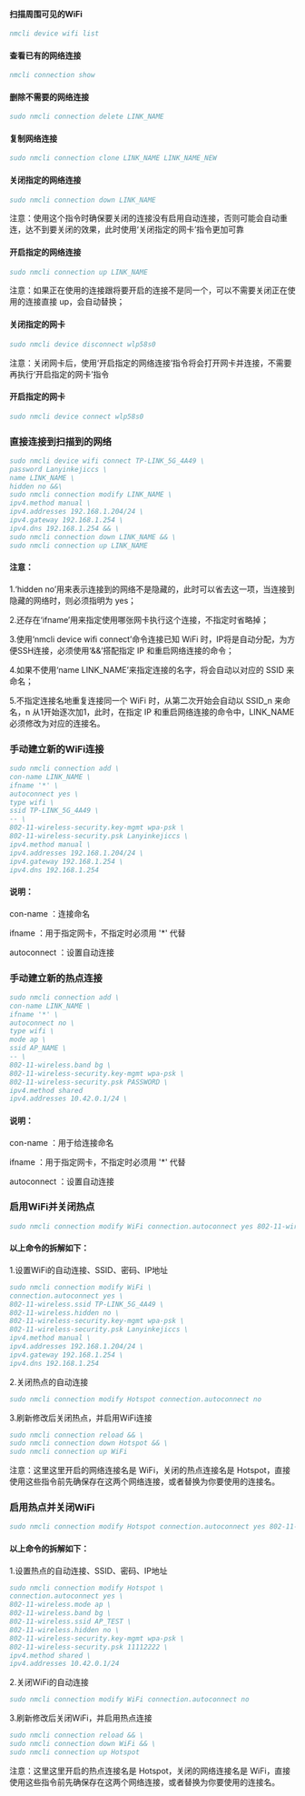 #### 扫描周围可见的WiFi
```bibtex
nmcli device wifi list
```

#### 查看已有的网络连接
```bibtex
nmcli connection show
```

#### 删除不需要的网络连接
```bibtex
sudo nmcli connection delete LINK_NAME
```

#### 复制网络连接
```bibtex
sudo nmcli connection clone LINK_NAME LINK_NAME_NEW
```

#### 关闭指定的网络连接
```bibtex
sudo nmcli connection down LINK_NAME
```
注意：使用这个指令时确保要关闭的连接没有启用自动连接，否则可能会自动重连，达不到要关闭的效果，此时使用‘关闭指定的网卡’指令更加可靠


#### 开启指定的网络连接
```bibtex
sudo nmcli connection up LINK_NAME
```
注意：如果正在使用的连接跟将要开启的连接不是同一个，可以不需要关闭正在使用的连接直接 up，会自动替换；


#### 关闭指定的网卡
```bibtex
sudo nmcli device disconnect wlp58s0
```
注意：关闭网卡后，使用‘开启指定的网络连接’指令将会打开网卡并连接，不需要再执行‘开启指定的网卡’指令


#### 开启指定的网卡
```bibtex
sudo nmcli device connect wlp58s0
```



### 直接连接到扫描到的网络
```bibtex
sudo nmcli device wifi connect TP-LINK_5G_4A49 \
password Lanyinkejiccs \
name LINK_NAME \
hidden no &&\
sudo nmcli connection modify LINK_NAME \
ipv4.method manual \
ipv4.addresses 192.168.1.204/24 \
ipv4.gateway 192.168.1.254 \
ipv4.dns 192.168.1.254 && \
sudo nmcli connection down LINK_NAME && \
sudo nmcli connection up LINK_NAME
```
#### 注意：

1.‘hidden no’用来表示连接到的网络不是隐藏的，此时可以省去这一项，当连接到隐藏的网络时，则必须指明为 yes；
  
2.还存在‘ifname’用来指定使用哪张网卡执行这个连接，不指定时省略掉；
  
3.使用‘nmcli device wifi connect’命令连接已知 WiFi 时，IP将是自动分配，为方便SSH连接，必须使用‘&&’搭配指定 IP 和重启网络连接的命令；
  
4.如果不使用‘name LINK_NAME’来指定连接的名字，将会自动以对应的 SSID 来命名；
  
5.不指定连接名地重复连接同一个 WiFi 时，从第二次开始会自动以 SSID_n 来命名，n 从1开始逐次加1，此时，在指定 IP 和重启网络连接的命令中，LINK_NAME 必须修改为对应的连接名。

### 手动建立新的WiFi连接
```bibtex
sudo nmcli connection add \
con-name LINK_NAME \
ifname '*' \
autoconnect yes \
type wifi \
ssid TP-LINK_5G_4A49 \
-- \
802-11-wireless-security.key-mgmt wpa-psk \
802-11-wireless-security.psk Lanyinkejiccs \
ipv4.method manual \
ipv4.addresses 192.168.1.204/24 \
ipv4.gateway 192.168.1.254 \
ipv4.dns 192.168.1.254
```
#### 说明：

con-name ：连接命名
  
ifname ：用于指定网卡，不指定时必须用 '*' 代替
  
autoconnect ：设置自动连接

### 手动建立新的热点连接
```bibtex
sudo nmcli connection add \
con-name LINK_NAME \
ifname '*' \
autoconnect no \
type wifi \
mode ap \
ssid AP_NAME \
-- \
802-11-wireless.band bg \
802-11-wireless-security.key-mgmt wpa-psk \
802-11-wireless-security.psk PASSWORD \
ipv4.method shared
ipv4.addresses 10.42.0.1/24 \
```
#### 说明：

con-name ：用于给连接命名
  
ifname ：用于指定网卡，不指定时必须用 '*' 代替
  
autoconnect ：设置自动连接

### 启用WiFi并关闭热点
```bibtex
sudo nmcli connection modify WiFi connection.autoconnect yes 802-11-wireless.ssid TP-LINK_5G_4A49 802-11-wireless.hidden no 802-11-wireless-security.key-mgmt wpa-psk 802-11-wireless-security.psk Lanyinkejiccs ipv4.method manual ipv4.addresses 192.168.1.204/24 ipv4.gateway 192.168.1.254 ipv4.dns 192.168.1.254 && sudo nmcli connection modify Hotspot connection.autoconnect no && sudo nmcli connection reload && sudo nmcli connection down Hotspot && sudo nmcli connection up WiFi
```
#### 以上命令的拆解如下：
1.设置WiFi的自动连接、SSID、密码、IP地址
```bibtex
sudo nmcli connection modify WiFi \
connection.autoconnect yes \
802-11-wireless.ssid TP-LINK_5G_4A49 \
802-11-wireless.hidden no \
802-11-wireless-security.key-mgmt wpa-psk \
802-11-wireless-security.psk Lanyinkejiccs \
ipv4.method manual \
ipv4.addresses 192.168.1.204/24 \
ipv4.gateway 192.168.1.254 \
ipv4.dns 192.168.1.254 
```
2.关闭热点的自动连接
```bibtex
sudo nmcli connection modify Hotspot connection.autoconnect no
```
3.刷新修改后关闭热点，并启用WiFi连接
```bibtex
sudo nmcli connection reload && \
sudo nmcli connection down Hotspot && \
sudo nmcli connection up WiFi
```
注意：这里这里开启的网络连接名是 WiFi，关闭的热点连接名是 Hotspot，直接使用这些指令前先确保存在这两个网络连接，或者替换为你要使用的连接名。

### 启用热点并关闭WiFi
```bibtex
sudo nmcli connection modify Hotspot connection.autoconnect yes 802-11-wireless.mode ap 802-11-wireless.band bg 802-11-wireless.ssid AP_TEST 802-11-wireless-security.key-mgmt wpa-psk 802-11-wireless-security.psk 11112222 ipv4.method shared ipv4.addresses 10.42.0.1/24 && sudo nmcli connection modify WiFi connection.autoconnect no && sudo nmcli connection reload && sudo nmcli connection down WiFi && sudo nmcli connection up Hotspot
```
#### 以上命令的拆解如下：
1.设置热点的自动连接、SSID、密码、IP地址
```bibtex
sudo nmcli connection modify Hotspot \
connection.autoconnect yes \
802-11-wireless.mode ap \
802-11-wireless.band bg \
802-11-wireless.ssid AP_TEST \
802-11-wireless.hidden no \
802-11-wireless-security.key-mgmt wpa-psk \
802-11-wireless-security.psk 11112222 \
ipv4.method shared \
ipv4.addresses 10.42.0.1/24
```
2.关闭WiFi的自动连接
```bibtex
sudo nmcli connection modify WiFi connection.autoconnect no
```
3.刷新修改后关闭WiFi，并启用热点连接
```bibtex
sudo nmcli connection reload && \
sudo nmcli connection down WiFi && \
sudo nmcli connection up Hotspot
```
注意：这里这里开启的热点连接名是 Hotspot，关闭的网络连接名是 WiFi，直接使用这些指令前先确保存在这两个网络连接，或者替换为你要使用的连接名。
